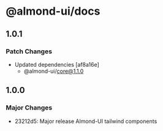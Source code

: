 # @almond-ui/docs

## 1.0.1

### Patch Changes

- Updated dependencies [af8a16e]
  - @almond-ui/core@1.1.0

## 1.0.0

### Major Changes

- 23212d5: Major release Almond-UI tailwind components
